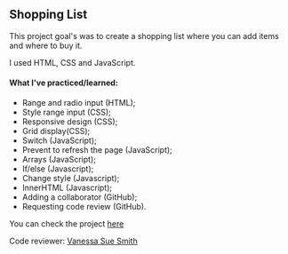 ## Shopping List 

This project goal's was to create a shopping list where you can add items and where to buy it. 

I used HTML, CSS and JavaScript.

#### What I've practiced/learned:
- Range and radio input (HTML);
- Style range input (CSS);
- Responsive design (CSS);
- Grid display(CSS);
- Switch (JavaScript);
- Prevent to refresh the page (JavaScript);
- Arrays (JavaScript);
- If/else (Javascript);
- Change style (Javascript);
- InnerHTML (Javascript);
- Adding a collaborator (GitHub);
- Requesting code review (GitHub).


You can check the project [here](https://yasmingsdm.github.io/shoppingList/)


Code reviewer: [Vanessa Sue Smith](https://github.com/VanessaSue27)
